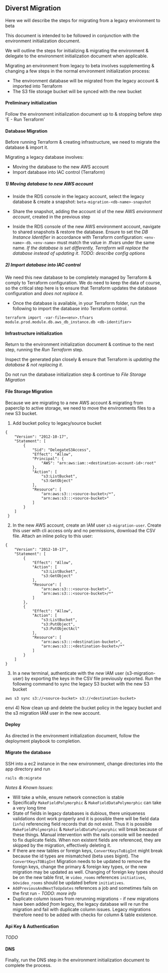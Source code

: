 ## Diverst Migration

Here we will describe the steps for migrating from a legacy environment to beta

This document is intended to be followed in conjunction with the environment initialization document.

We will outline the steps for initializing & migrating the environment & delegate to the environment initialization document when applicable.

Migrating an environment from legacy to beta involves supplementing & changing a few steps in the normal environment initialization process:

- The environment database will be migrated from the legacy account & imported into Terraform
- The S3 file storage bucket will be synced with the new bucket

#### Preliminary initialization

Follow the environment initialization document up to & stopping before step 'E - Run Terraform'

#### Database Migration

Before running Terraform & creating infrastructure, we need to migrate the database & import it.

Migrating a legacy database involves:

 - Moving the database to the new AWS account
 - Import database into IAC control (Terraform)

##### 1) Moving database to new AWS account

- Inside the RDS console in the legacy account, select the legacy database & create a snapshot: `beta-migration-<db-name>-snapshot`

- Share the snapshot, adding the account id of the new AWS _environment account_, created in the previous step

- Inside the RDS console of the new AWS environment account, navigate to shared snapshots & restore the database. Ensure to set the _DB Instance Identifier_ in accordance with Terraform configuration: `<env-name>-db`. `<env-name>` must match the value in <env>.tfvars under the same name. *If the database is set differently, Terraform will _replace_ the database instead of updating it*. *TODO: describe config options*

##### 2) Import database into IAC control

We need this new database to be completely managed by Terraform & comply to Terraform configuration. We do need to keep the data of course, so the critical step here is to ensure that Terraform updates the database configuration and *does not replace it*.

- Once the database is available, in your Terraform folder, run the following to import the database into Terraform control. 

`terraform import -var-file=<env>.tfvars module.prod.module.db.aws_db_instance.db <db-identifier>`

#### Infrastructure initialization

Return to the environment initialization document & continue to the next step, running the _Run Terraform_ step.

Inspect the generated plan closely & ensure that Terraform is *updating the database & not replacing it*. 

Do not run the database initialization step & continue to _File Storage Migration_

#### File Storage Migration

Because we are migrating to a new AWS account & migrating from paperclip to active storage, we need to move the environments files to a new S3 bucket.

1) Add bucket policy to legacy/source bucket

```
{
    "Version": "2012-10-17",
    "Statement": [
        {
            "Sid": "DelegateS3Access",
            "Effect": "Allow",
            "Principal": {
                "AWS": "arn:aws:iam::<destination-account-id>:root"
            },
            "Action": [
                "s3:ListBucket",
                "s3:GetObject"
            ],
            "Resource": [
                "arn:aws:s3:::<source-bucket>/*",
                "arn:aws:s3:::<source-bucket>"
            ]
        }
    ]
 }
```

2) In the new AWS account, create an IAM user `s3-migration-user`. Create this user with cli access only and no permissions, download the CSV file. Attach an inline policy to this user: 

````
{
    "Version": "2012-10-17",
    "Statement": [
        {
            "Effect": "Allow",
            "Action": [
                "s3:ListBucket",
                "s3:GetObject"
            ],
            "Resource": [
                "arn:aws:s3:::<source-bucket>",
                "arn:aws:s3:::<source-bucket>/*"
            ]
        },
        {
            "Effect": "Allow",
            "Action": [
                "s3:ListBucket",
                "s3:PutObject",
                "s3:PutObjectAcl"
            ],
            "Resource": [
                "arn:aws:s3:::<destination-bucket>",
                "arn:aws:s3:::<destination-bucket>/*"
            ]
        }
    ]
}
````

3) In a new terminal, authenticate with the *new* IAM user (s3-migration-user) by exporting the keys in the CSV file previously exported. Run the following command to sync the legacy S3 bucket with the new S3 bucket

```
aws s3 sync s3://<source-bucket> s3://<destination-bucket>
```
envi
4) Now clean up and delete the bucket policy in the legacy bucket and the s3 migration IAM user in the new account. 

#### Deploy

As directed in the environment initialization document, follow the deployment playbook to completion.

#### Migrate the database

SSH into a ec2 instance in the new environment, change directories into the app directory and run 

```
rails db:migrate
```

_Notes & Known Issues_:
   - Will take a while, ensure network connection is stable
   - Specifically `MakeFieldPolymorphic` & `MakeFieldDataPolymorphic` can take a very long time
   - State of fields in legacy databases is dubious, there uniqueness validations dont work properly and it is possible there will be field data (`info`) referencing field records that do not exist. Thus it is possible `MakeFieldPolymorphic` & `MakeFieldDataPolymorphic` will break because of these things. Manual intervention with the rails console will be needed to fix duplicate fields. When non existent fields are referenced, they are skipped by the migration, effectively deleting it.
   - If there are new tables or foreign keys, `ConvertKeysToBigInt` might break because the id types are mismatched (beta uses bigint). The `ConvertKeysTOBigInt` Migration needs to be updated to remove the foreign keys, change the primary & foreign key types, or the new migration may be updated as well. Changing of foreign key types should be on the new table first, ie `video_rooms` references `initiatives`, so`video_rooms` should be updated before `initiatives`. 
   - `AddPreviousAndNextToUpdates` references a job and sometimes fails on the first run - _TODO: more info_
   - Duplicate column issues from rerunning migrations - if new migrations have been added _from_ legacy, the legacy database will re run the migration and fail with duplicate column issues. Legacy migrations therefore need to be added with checks for column & table existence. 
   
#### Api Key & Authentication

_TODO_

#### DNS

Finally, run the DNS step in the environment initialization document to complete the process.
